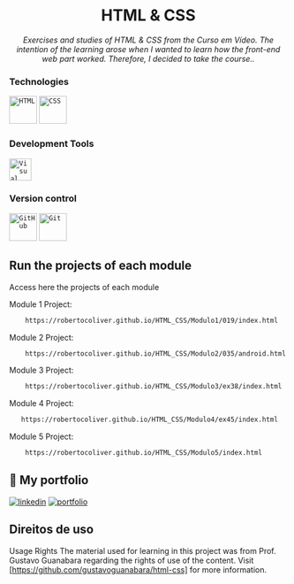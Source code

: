 <h1 align="center">HTML & CSS </h1>

<p align="center"><i>Exercises and studies of HTML & CSS from the Curso em Vídeo. The intention of the learning arose when I wanted to learn how the front-end web part worked. Therefore, I decided to take the course..</i></p>

### Technologies 
<div >
	<code><img width="50" src="https://user-images.githubusercontent.com/25181517/192158954-f88b5814-d510-4564-b285-dff7d6400dad.png" alt="HTML" title="HTML"/></code>
	<code><img width="50" src="https://user-images.githubusercontent.com/25181517/183898674-75a4a1b1-f960-4ea9-abcb-637170a00a75.png" alt="CSS" title="CSS"/></code>
</div>

### Development Tools
<div>
	<code><img width="40" src="https://user-images.githubusercontent.com/25181517/192108891-d86b6220-e232-423a-bf5f-90903e6887c3.png" alt="Visual Studio Code" title="Visual Studio Code"/></code>
   
</div>

### Version control
<div>
	<code><img width="50" src="https://user-images.githubusercontent.com/25181517/192108374-8da61ba1-99ec-41d7-80b8-fb2f7c0a4948.png" alt="GitHub" title="GitHub"/></code>
    <code><img width="50" src="https://user-images.githubusercontent.com/25181517/192108372-f71d70ac-7ae6-4c0d-8395-51d8870c2ef0.png" alt="Git" title="Git"/></code>
</div>

##  Run the projects of each module 

Access here the projects of each module 

Module 1 Project: 
```bash
    https://robertocoliver.github.io/HTML_CSS/Modulo1/019/index.html
```
Module 2 Project:
```bash
    https://robertocoliver.github.io/HTML_CSS/Modulo2/035/android.html
```
Module 3 Project:
```bash
    https://robertocoliver.github.io/HTML_CSS/Modulo3/ex38/index.html

```
Module 4 Project:
```bash
   https://robertocoliver.github.io/HTML_CSS/Modulo4/ex45/index.html
```

Module 5 Project:
```bash
    https://robertocoliver.github.io/HTML_CSS/Modulo5/index.html
```
    
## 🔗 My portfolio
[![linkedin](https://img.shields.io/badge/linkedin-0A66C2?style=for-the-badge&logo=linkedin&logoColor=white)](https://www.linkedin.com/in/robertocoliver/)
[![portfolio](https://img.shields.io/badge/my_portfolio-000?style=for-the-badge&logo=ko-fi&logoColor=white)](https://medium.com/@robertocoliver)


## Direitos de uso 
Usage Rights
The material used for learning in this project was from Prof. Gustavo Guanabara regarding the rights of use of the content. Visit [https://github.com/gustavoguanabara/html-css] for more information. 


